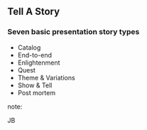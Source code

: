 ## Tell A Story

### Seven basic presentation story types

* Catalog
* End-to-end
* Enlightenment
* Quest
* Theme & Variations
* Show & Tell
* Post mortem

note:

JB
